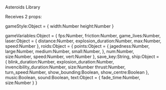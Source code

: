 Asteroids Library

Receives 2 props:

gameStyle:Object = {
    width:Number
    height:Number
}

gameVariables:Object = {
    fps:Number,
    friction:Number,
    game_lives:Number,
    laser:Object = {
        distance:Number,
        explosion_duration:Number,
        max:Number,
        speed:Number
    },
    roids:Object = {
        points:Object = {
            jagedness:Number,
            large:Number,
            medium:Number,
            small:Number,
        },
        num:Number,
        size:Number,
        speed:Number,
        vert:Number
    },
    save_key:String,
    ship:Object = {
        blink_duration:Number,
        explosion_duration:Number,
        invencibility_duration:Number,
        size:Number
        thrust:Number,
        turn_speed:Number,
        show_bounding:Boolean,
        show_centre:Boolean
    },
    music:Boolean,
    sound:Boolean,
    text:Object = {
        fade_time:Number,
        size:Number
    }
}

